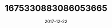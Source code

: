 ---
title: "1675330883086053665"
cover: "2017-12-22 20.30.26 1675330883086053665_46248401"
photo: "2017-12-22 20.30.26 1675330883086053665_46248401"
date: "2017-12-22"
type: "photo"
---